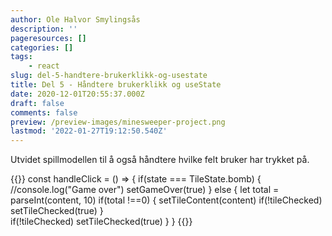 ```yaml
---
author: Ole Halvor Smylingsås
description: ''
pageresources: []
categories: []
tags:
    - react
slug: del-5-handtere-brukerklikk-og-usestate
title: Del 5 - Håndtere brukerklikk og useState
date: 2020-12-01T20:55:37.000Z
draft: false
comments: false
preview: /preview-images/minesweeper-project.png
lastmod: '2022-01-27T19:12:50.540Z'
---
```


Utvidet spillmodellen til å også håndtere hvilke felt bruker har trykket på.
<!--more-->

{{<highlight js>}}
const handleClick = () => {
    if(state === TileState.bomb) {
        //console.log("Game over")
        setGameOver(true)
    } else {
        let total = parseInt(content, 10)
        if(total !==0) {
            setTileContent(content)
            if(!tileChecked) setTileChecked(true)
        }  
        if(!tileChecked) setTileChecked(true)
    }
}
{{</highlight>}}